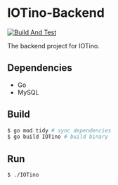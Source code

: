 # IOTino-Backend

[![Build And Test](https://github.com/PAN-Ziyue/IOTino-backend/workflows/CI/badge.svg?event=push)](https://github.com/PAN-Ziyue/IOTino-backend/actions?workflow=CI)

The backend project for IOTino.

## Dependencies

- Go
- MySQL

## Build

```bash
$ go mod tidy # sync dependencies
$ go build IOTino # build binary
```

## Run

```bash
$ ./IOTino
```